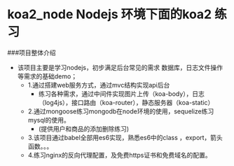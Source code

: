 # koa2_node  Nodejs 环境下面的koa2 练习

###项目整体介绍
* 该项目主要是学习nodejs，初步满足后台常见的需求 数据库，日志文件操作等需求的基础demo；
  * 1.通过搭建web服务方式，通过mvc结构实现api后台
    * 练习各种需求，通过中间件实现图片上传（koa-body），日志（log4js），接口路由（koa-router），静态服务器（koa-static）
  * 2.通过mongoose练习mongodb在node环境的使用，sequelize练习mysql的使用。
    * (提供用户和商品的添加删除练习)
  * 3.该项目通过babel全部用es6实现，熟悉es6中的class ，export，箭头函数。。。
  * 4.练习nginx的反向代理配置，及免费https证书和免费域名的配置。
